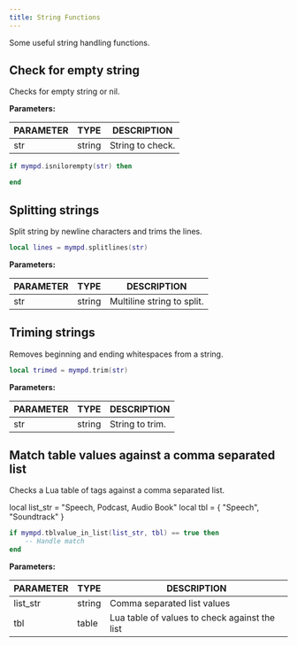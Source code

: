 ```yaml
---
title: String Functions
---
```


Some useful string handling functions.

## Check for empty string

Checks for empty string or nil.

**Parameters:**

| PARAMETER | TYPE | DESCRIPTION |
| --------- | ---- | ----------- |
| str | string | String to check. |

```lua
if mympd.isnilorempty(str) then

end
```

## Splitting strings

Split string by newline characters and trims the lines.

```lua
local lines = mympd.splitlines(str)
```

**Parameters:**

| PARAMETER | TYPE | DESCRIPTION |
| --------- | ---- | ----------- |
| str | string | Multiline string to split. |

## Triming strings

Removes beginning and ending whitespaces from a string.

```lua
local trimed = mympd.trim(str)
```

**Parameters:**

| PARAMETER | TYPE | DESCRIPTION |
| --------- | ---- | ----------- |
| str | string | String to trim. |

## Match table values against a comma separated list

Checks a Lua table of tags against a comma separated list.

local list_str = "Speech, Podcast, Audio Book"
local tbl = { "Speech", "Soundtrack" }

```lua
if mympd.tblvalue_in_list(list_str, tbl) == true then
    -- Handle match
end
```

**Parameters:**

| PARAMETER | TYPE | DESCRIPTION |
| --------- | ---- | ----------- |
| list_str | string | Comma separated list values |
| tbl | table | Lua table of values to check against the list |
